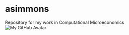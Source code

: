 # asimmons
Repository for my work in Computational Microeconomics
![My GitHub Avatar](https://example.com/myavatar.png)
